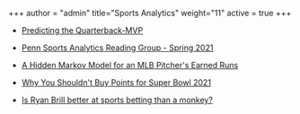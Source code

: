 +++
author = "admin"
title="Sports Analytics"
weight="11"
active = true
+++

* [Predicting the Quarterback-MVP](pdf/sports_analytics_articles/qbmvp.pdf)

* [Penn Sports Analytics Reading Group - Spring 2021](/sports_analytics_2021s/)

* [A Hidden Markov Model for an MLB Pitcher's Earned Runs](pdf/sports_analytics_articles/ER_HMM.pdf)

* [Why You Shouldn't Buy Points for Super Bowl 2021](/dont_buy_points/)

* [Is Ryan Brill better at sports betting than a monkey?](/ryan_vs_monkey/)

<!---
* [Intro to Moneylines and Implied Win Probability.](/pdf/Moneylines.pdf)

* [Intro to the "Expected Profit" Mindset in Gambling.](/pdf/Betting.pdf)
--->

  
